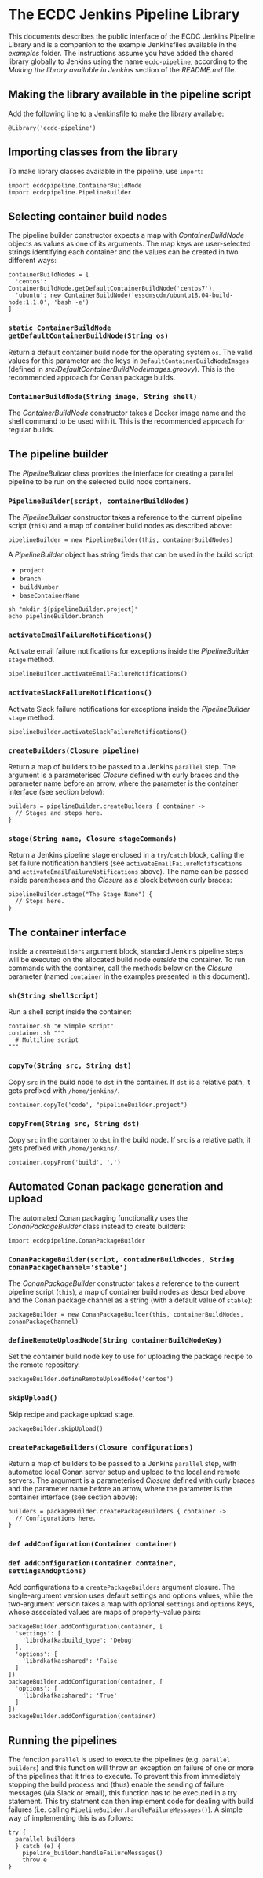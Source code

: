 # The ECDC Jenkins Pipeline Library

This documents describes the public interface of the ECDC Jenkins Pipeline Library and is a companion to the example Jenkinsfiles available in the *examples* folder. The instructions assume you have added the shared library globally to Jenkins using the name `ecdc-pipeline`, according to the *Making the library available in Jenkins* section of the *README.md* file.


## Making the library available in the pipeline script

Add the following line to a Jenkinsfile to make the library available:

```
@Library('ecdc-pipeline')
```

## Importing classes from the library

To make library classes available in the pipeline, use `import`:

```
import ecdcpipeline.ContainerBuildNode
import ecdcpipeline.PipelineBuilder
```


## Selecting container build nodes

The pipeline builder constructor expects a map with *ContainerBuildNode* objects as values as one of its arguments. The map keys are user-selected strings identifying each container and the values can be created in two different ways:

```
containerBuildNodes = [
  'centos': ContainerBuildNode.getDefaultContainerBuildNode('centos7'),
  'ubuntu': new ContainerBuildNode('essdmscdm/ubuntu18.04-build-node:1.1.0', 'bash -e')
]
```

### `static ContainerBuildNode getDefaultContainerBuildNode(String os)`

Return a default container build node for the operating system `os`. The valid values for this parameter are the keys in `DefaultContainerBuildNodeImages` (defined in *src/DefaultContainerBuildNodeImages.groovy*). This is the recommended approach for Conan package builds.

### `ContainerBuildNode(String image, String shell)`

The *ContainerBuildNode* constructor takes a Docker image name and the shell command to be used with it. This is the recommended approach for regular builds.


## The pipeline builder

The *PipelineBuilder* class provides the interface for creating a parallel pipeline to be run on the selected build node containers.

### `PipelineBuilder(script, containerBuildNodes)`

The *PipelineBuilder* constructor takes a reference to the current pipeline script (`this`) and a map of container build nodes as described above:

```
pipelineBuilder = new PipelineBuilder(this, containerBuildNodes)
```

A *PipelineBuilder* object has string fields that can be used in the build script:

* `project`
* `branch`
* `buildNumber`
* `baseContainerName`

```
sh "mkdir ${pipelineBuilder.project}"
echo pipelineBuilder.branch
```

### `activateEmailFailureNotifications()`

Activate email failure notifications for exceptions inside the *PipelineBuilder* `stage` method.

```
pipelineBuilder.activateEmailFailureNotifications()
```

### `activateSlackFailureNotifications()`

Activate Slack failure notifications for exceptions inside the *PipelineBuilder* `stage` method.

```
pipelineBuilder.activateSlackFailureNotifications()
```

### `createBuilders(Closure pipeline)`

Return a map of builders to be passed to a Jenkins `parallel` step. The argument is a parameterised *Closure* defined with curly braces and the parameter name before an arrow, where the parameter is the container interface (see section below):

```
builders = pipelineBuilder.createBuilders { container ->
  // Stages and steps here.
}
```

### `stage(String name, Closure stageCommands)`

Return a Jenkins pipeline stage enclosed in a `try`/`catch` block, calling the set failure notification handlers (see `activateEmailFailureNotifications` and `activateEmailFailureNotifications` above). The name can be passed inside parentheses and the *Closure* as a block between curly braces:

```
pipelineBuilder.stage("The Stage Name") {
  // Steps here.
}
```


## The container interface

Inside a `createBuilders` argument block, standard Jenkins pipeline steps will be executed on the allocated build node *outside* the container. To run commands with the container, call the methods below on the *Closure* parameter (named `container` in the examples presented in this document).

### `sh(String shellScript)`

Run a shell script inside the container:

```
container.sh "# Simple script"
container.sh """
  # Multiline script
"""
```

### `copyTo(String src, String dst)`

Copy `src` in the build node to `dst` in the container. If `dst` is a relative path, it gets prefixed with `/home/jenkins/`.

```
container.copyTo('code', "pipelineBuilder.project")
```

### `copyFrom(String src, String dst)`

Copy `src` in the container to `dst` in the build node. If `src` is a relative path, it gets prefixed with `/home/jenkins/`.

```
container.copyFrom('build', '.')
```


## Automated Conan package generation and upload

The automated Conan packaging functionality uses the *ConanPackageBuilder* class instead to create builders:

```
import ecdcpipeline.ConanPackageBuilder
```

### `ConanPackageBuilder(script, containerBuildNodes, String conanPackageChannel='stable')`

The *ConanPackageBuilder* constructor takes a reference to the current pipeline script (`this`), a map of container build nodes as described above and the Conan package channel as a string (with a default value of `stable`):

```
packageBuilder = new ConanPackageBuilder(this, containerBuildNodes, conanPackageChannel)
```

### `defineRemoteUploadNode(String containerBuildNodeKey)`

Set the container build node key to use for uploading the package recipe to the remote repository.

```
packageBuilder.defineRemoteUploadNode('centos')
```

### `skipUpload()`

Skip recipe and package upload stage.

```
packageBuilder.skipUpload()
```

### `createPackageBuilders(Closure configurations)`

Return a map of builders to be passed to a Jenkins `parallel` step, with automated local Conan server setup and upload to the local and remote servers. The argument is a parameterised *Closure* defined with curly braces and the parameter name before an arrow, where the parameter is the container interface (see section above):

```
builders = packageBuilder.createPackageBuilders { container ->
  // Configurations here.
}
```

### `def addConfiguration(Container container)`
### `def addConfiguration(Container container, settingsAndOptions)`

Add configurations to a `createPackageBuilders` argument closure. The single-argument version uses default settings and options values, while the two-argument version takes a map with optional `settings` and `options` keys, whose associated values are maps of property–value pairs:

```
packageBuilder.addConfiguration(container, [
  'settings': [
    'librdkafka:build_type': 'Debug'
  ],
  'options': [
    'librdkafka:shared': 'False'
  ]
])
packageBuilder.addConfiguration(container, [
  'options': [
    'librdkafka:shared': 'True'
  ]
])
packageBuilder.addConfiguration(container)
```

## Running the pipelines

The function `parallel` is used to execute the pipelines (e.g. `parallel builders`) and this function will throw an exception on failure of one or more of the pipelines that it tries to execute. To prevent this from immediately stopping the build process and (thus) enable the sending of failure messages (via Slack or email), this function has to be executed in a try statement. This try statment can then implement code for dealing with build failures (i.e. calling `PipelineBuilder.handleFailureMessages()`). A simple way of implementing this is as follows:

```
try {
  parallel builders
  } catch (e) {
    pipeline_builder.handleFailureMessages()
    throw e
}
```
